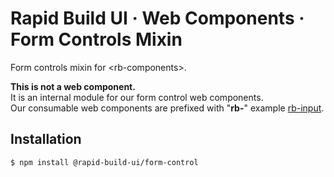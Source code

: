 # Rapid Build UI · Web Components · Form Controls Mixin

Form controls mixin for &lt;rb-components&gt;.

**This is not a web component.**  
It is an internal module for our form control web components.  
Our consumable web components are prefixed with "**rb-**"
example [rb-input](https://rapid-build-ui.io/components/rb-input).


## Installation
```bash
$ npm install @rapid-build-ui/form-control
```